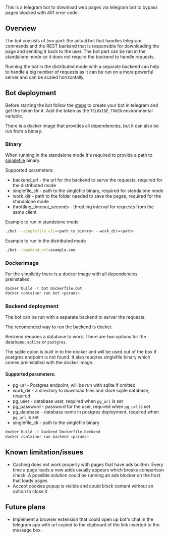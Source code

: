 This is a telegram bot to download web pages via telegram bot to bypass pages blocked with 451 error code.

## Overview
The bot consists of two part: the actual bot that handles telegram commands and the REST backend that is responsible for downloading the page and sending it back to the user.
The bot part can be ran in the standalone mode so it does not require the backend to handle requests.

Running the bot in the distributed mode with a separate backend can help to handle a big number of requests as it can be run on a more powerful server and can be scaled horizontally.

## Bot deployment

Before starting the bot follow the [steps](https://core.telegram.org/bots/tutorial) to create your bot in telegram and get the token for it.
Add the token as the `TELOXIDE_TOKEN` environmental variable.

There is a docker image that provides all dependencies, but it can also be run from a binary.

### Binary

When running in the standalone mode it's required to provide a path to [singilefile](https://github.com/gildas-lormeau/SingleFile) binary.

Supported parameters:
- backend_url - the url for the backend to serve the requests, required for the distributed mode
- singlefile_cli - path to the singlefile binary, required for standalone mode
- work_dir - path to the folder needed to save the pages, required for the standalone mode
- throttling_timeout_seconds - throttling interval for requests from the same client

Example to run in standalone mode
```bash
./bot --singlefile_cli=<path_to_binary> --work_dir=<path>
```

Example to run in the distributed mode
```bash
./bot --backend_url=example.com
```

### Dockerimage

For the simplicity there is a docker image with all dependencies preinstalled.

```bash
docker build -t bot Dockerfile.bot 
docker container run bot <params>
```

### Backend deployment
The bot can be run with a separate backend to server the requests.

The recomended way to run the backend is docker.

Beckend requries a database to work. There are two options for the database: `sqlite` or `postgres`.

The sqlite opion is built in to the docker and will be used out of the box if postgres endpoint is not found.
It also reuqires singlefile binary which comes preinstalled with the docker image.

#### Supported parameters:
- pg_url - Postgres endpoint, will be run with sqlite if omitted 
- work_dir - a directory to download files and store sqlite database, required
- pg_user - database user, required when `pg_url` is set
- pg_password - password for the user, required when `pg_url` is set 
- pg_database - database name in postgres deployment, required when `pg_url` is set
- singlefile_cli - path to the singlefile binary

```bash
docker build -t backend Dockerfile.beckend
docker container run backend <params>
```

## Known limitation/issues
- Caching does not work properly with pages that have ads built-in. Every time a page loads a new adds usually appears which breaks comparison check. A possible solution could be running an ads blocker on the host that loads pages
- Accept cookies popup is visible and could block content without an option to close it

## Future plans
- Implement a browser extension that could open up bot's chat in the telegram app with url copied to the clipboard of the link inserted to the message box.
